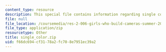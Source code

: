 ```yaml
---
content_type: resource
description: This special file contains information regarding single color.
file: null
file_location: /coursemedia/res-2-006-girls-who-build-cameras-summer-2016/f66dc694cf3178a2fc708e7951ec39a2_single_color.zip
file_type: application/zip
resourcetype: Other
title: single_color.zip
uid: f66dc694-cf31-78a2-fc70-8e7951ec39a2
---
```

